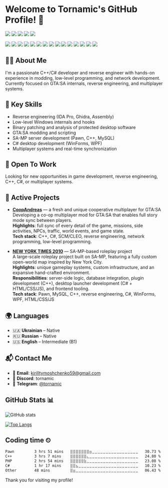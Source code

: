 # Welcome to Tornamic's GitHub Profile! 👋

<p>
  <a href="https://docs.microsoft.com/en-us/dotnet/csharp/"><img src="https://img.shields.io/badge/C%23-239120?style=for-the-badge&logo=c-sharp&logoColor=white"></a>
  <a href="https://isocpp.org/"><img src="https://img.shields.io/badge/C%2B%2B-00599C?style=for-the-badge&logo=c%2B%2B&logoColor=white"></a>
  <a href="https://en.wikipedia.org/wiki/C_(programming_language)"><img src="https://img.shields.io/badge/C-A8B9CC?style=for-the-badge&logo=c&logoColor=white"></a>
  <a href="https://en.wikipedia.org/wiki/Assembly_language"><img src="https://img.shields.io/badge/Assembly-525252?style=for-the-badge&logoColor=white"></a>
  <a href="https://www.lua.org/"><img src="https://img.shields.io/badge/Lua-2C2D72?style=for-the-badge&logo=lua&logoColor=white"></a>
  
</p>

<p>
  <a href="https://code.visualstudio.com/"><img src="https://img.shields.io/badge/VSCode-007ACC?style=for-the-badge&logo=visual-studio-code&logoColor=white"></a>
  <a href="https://visualstudio.microsoft.com/"><img src="https://img.shields.io/badge/Visual%20Studio-5C2D91?style=for-the-badge&logo=visual-studio&logoColor=white"></a>
  <a href="https://notepad-plus-plus.org/"><img src="https://img.shields.io/badge/Notepad++-90E59A?style=for-the-badge&logo=notepadplusplus&logoColor=black"></a>
  <a href="https://hex-rays.com/ida-pro/"><img src="https://img.shields.io/badge/IDA%20Pro-283346?style=for-the-badge&logoColor=white"></a>
  <a href="https://ghidra-sre.org/"><img src="https://img.shields.io/badge/Ghidra-FC0000?style=for-the-badge&logoColor=white"></a>
  <a href="https://cheatengine.org/"><img src="https://img.shields.io/badge/Cheat%20Engine-000000?style=for-the-badge&logoColor=white"></a> 
  <a href="https://git-scm.com/"><img src="https://img.shields.io/badge/Git-F05032?style=for-the-badge&logo=git&logoColor=white"></a>
  <a href="https://github.com/"><img src="https://img.shields.io/badge/GitHub-181717?style=for-the-badge&logo=github&logoColor=white"></a>
  <a href="https://www.microsoft.com/en-us/windows/"><img src="https://img.shields.io/badge/Windows-0078D6?style=for-the-badge&logo=windows&logoColor=white"></a>
  <a href="https://www.linux.org/"><img src="https://img.shields.io/badge/Linux-FCC624?style=for-the-badge&logo=linux&logoColor=black"></a>
  <a href="https://www.debian.org/"><img src="https://img.shields.io/badge/Debian-A81D33?style=for-the-badge&logo=debian&logoColor=white"></a>
  <a href="https://docs.microsoft.com/en-us/powershell/"><img src="https://img.shields.io/badge/PowerShell-5391FE?style=for-the-badge&logo=powershell&logoColor=white"></a>
  <a href="https://www.markdownguide.org/"><img src="https://img.shields.io/badge/Markdown-000000?style=for-the-badge&logo=markdown&logoColor=white"></a>
  <a href="https://en.wikipedia.org/wiki/Batch_file"><img src="https://img.shields.io/badge/Batch-4D4D4D?style=for-the-badge&logo=windows-terminal&logoColor=white"></a>
  <a href="https://www.w3schools.com/sql/"><img src="https://img.shields.io/badge/SQL-4479A1?style=for-the-badge&logo=sql&logoColor=white"></a>
</p>
</p>

## 👨‍💻 About Me

I'm a passionate C++/C# developer and reverse engineer with hands-on experience in modding, low-level programming, and network development.  
Currently focused on GTA:SA internals, reverse engineering, and multiplayer systems.

## 🧠 Key Skills

- Reverse engineering (IDA Pro, Ghidra, Assembly)  
- Low-level Windows internals and hooks  
- Binary patching and analysis of protected desktop software  
- GTA:SA modding and scripting  
- SA-MP server development (Pawn, C++, MySQL)  
- C# desktop development (WinForms, WPF)  
- Multiplayer systems and real-time synchronization

## 🤝 Open To Work

Looking for new opportunities in game development, reverse engineering, C++, C#, or multiplayer systems.

## 🔧 Active Projects

- **[CoopAndreas](https://github.com/Tornamic/CoopAndreas)** — a fresh and unique cooperative multiplayer for GTA:SA  
  Developing a co-op multiplayer mod for GTA:SA that enables full story mode sync between players.  
  **Highlights**: full sync of every detail of the game, missions, side activities, NPCs, traffic, world events, and game state.  
  **Tech stack**: C++, C#, SCM/CLEO, reverse engineering, network programming, low-level programming.

- **[NEW YORK TIMES 2010](https://newyork-gta.online/)** — SA-MP-based roleplay project  
  A large-scale roleplay project built on SA-MP, featuring a fully custom open-world map inspired by New York City.  
  **Highlights**: unique gameplay systems, custom infrastructure, and an expansive hand-crafted environment.  
  **Responsibilities**: server-side logic, database integration, plugin development (C++), desktop launcher development (C# + HTML/CSS/JS), and frontend tooling.  
  **Tech stack**: Pawn, MySQL, C++, reverse engineering, C#, WinForms, WPF, HTML/CSS/JS

## 🌍 Languages

- 🇺🇦 **Ukrainian** – Native  
- 🇷🇺 **Russian** – Native  
- 🇺🇸 **English** – Intermediate (B1)  

## 📬 Contact Me

- 📧 **Email**: [kirilltymoshchenko59@gmail.com](mailto:kirilltymoshchenko59@gmail.com)  
- 💬 **Discord**: tornamic  
- 📱 **Telegram**: [@tornamic](https://t.me/tornamic)

## GitHub Stats 📊

![GitHub stats](https://github-readme-stats.vercel.app/api?username=Tornamic&show_icons=true&theme=dark)

[![Top Langs](https://github-readme-stats.vercel.app/api/top-langs/?username=Tornamic&theme=dark)](https://github.com/anuraghazra/github-readme-stats)

## Coding time ⏲

<!--START_SECTION:waka-->

```txt
Pawn         3 hrs 51 mins   ⣿⣿⣿⣿⣿⣿⣿⣶⣀⣀⣀⣀⣀⣀⣀⣀⣀⣀⣀⣀⣀⣀⣀⣀⣀   30.73 %
C++          3 hrs 7 mins    ⣿⣿⣿⣿⣿⣿⣄⣀⣀⣀⣀⣀⣀⣀⣀⣀⣀⣀⣀⣀⣀⣀⣀⣀⣀   24.80 %
PHP          2 hrs 54 mins   ⣿⣿⣿⣿⣿⣷⣀⣀⣀⣀⣀⣀⣀⣀⣀⣀⣀⣀⣀⣀⣀⣀⣀⣀⣀   23.08 %
C#           1 hr 17 mins    ⣿⣿⣦⣀⣀⣀⣀⣀⣀⣀⣀⣀⣀⣀⣀⣀⣀⣀⣀⣀⣀⣀⣀⣀⣀   10.23 %
Other        48 mins         ⣿⣶⣀⣀⣀⣀⣀⣀⣀⣀⣀⣀⣀⣀⣀⣀⣀⣀⣀⣀⣀⣀⣀⣀⣀   06.43 %
```

<!--END_SECTION:waka-->

Thank you for visiting my profile!

